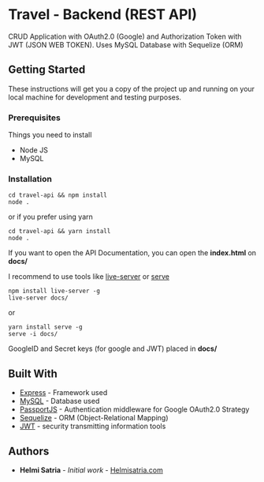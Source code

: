 # Travel - Backend (REST API)

CRUD Application with OAuth2.0 (Google) and Authorization Token with JWT (JSON WEB TOKEN). Uses MySQL Database with Sequelize (ORM)

## Getting Started

These instructions will get you a copy of the project up and running on your local machine for development and testing purposes.
### Prerequisites

Things you need to install

* Node JS
* MySQL

### Installation

```
cd travel-api && npm install
node .
```

or if you prefer using yarn

```
cd travel-api && yarn install
node .
```

If you want to open the API Documentation, you can open the **index.html** on **docs/**

I recommend to use tools like [live-server](https://www.npmjs.com/package/live-server) or [serve](https://www.npmjs.com/package/serve)

```
npm install live-server -g
live-server docs/
```
or 
```
yarn install serve -g
serve -i docs/
```

GoogleID and Secret keys (for google and JWT) placed in **docs/**
## Built With

* [Express](http://http://expressjs.com/) - Framework used
* [MySQL](https://www.mysql.com/) - Database used
* [PassportJS](http://www.passportjs.org/) - Authentication middleware for Google OAuth2.0 Strategy
* [Sequelize](https:/http://docs.sequelizejs.com/) - ORM (Object-Relational Mapping)
* [JWT](https://jwt.io/) - security transmitting information tools

## Authors

* **Helmi Satria** - *Initial work* - [Helmisatria.com](https://helmisatria.com)